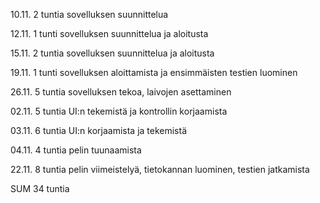 10.11.  2 tuntia sovelluksen suunnittelua

12.11.  1 tunti sovelluksen suunnittelua ja aloitusta

15.11.  2 tuntia sovelluksen suunnittelua ja aloitusta

19.11.  1 tunti sovelluksen aloittamista ja ensimmäisten testien luominen

26.11.  5 tuntia sovelluksen tekoa, laivojen asettaminen

02.11.  5 tuntia UI:n tekemistä ja kontrollin korjaamista

03.11.  6 tuntia UI:n korjaamista ja tekemistä

04.11.  4 tuntia pelin tuunaamista

22.11.  8 tuntia pelin viimeistelyä, tietokannan luominen, testien jatkamista


SUM     34 tuntia
